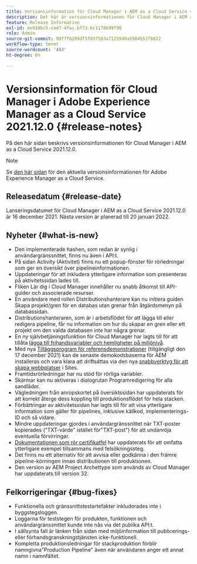 ```yaml
---
title: Versionsinformation för Cloud Manager i AEM as a Cloud Service version 2021.12.0
description: Det här är versionsinformationen för Cloud Manager i AEM as a Cloud Service release 2021.12.0.
feature: Release Information
exl-id: ee920bc5-cad7-4fac-bf73-bc1178699f90
role: Admin
source-git-commit: 90f7f6209df5f837583a7225940a5984551f6622
workflow-type: tm+mt
source-wordcount: '493'
ht-degree: 0%

---
```


# Versionsinformation för Cloud Manager i Adobe Experience Manager as a Cloud Service 2021.12.0 {#release-notes}

På den här sidan beskrivs versionsinformationen för Cloud Manager i AEM as a Cloud Service 2021.12.0.

>[!NOTE]
>
>Se [den här sidan](/help/release-notes/release-notes-cloud/release-notes-current.md) för den aktuella versionsinformationen för Adobe Experience Manager as a Cloud Service.

## Releasedatum {#release-date}

Lanseringsdatumet för Cloud Manager i AEM as a Cloud Service 2021.12.0 är 16 december 2021. Nästa version är planerad till 20 januari 2022.

## Nyheter {#what-is-new}

* Den implementerade hashen, som redan är synlig i användargränssnittet, finns nu även i API:t.
* På sidan Activity (Aktivitet) finns nu ett popup-fönster för rörledningar som ger en översikt över pipelineinformationen.
* Uppdateringar för att inkludera ytterligare information som presenteras på aktivitetssidan lades till.
* Fliken Lär dig i Cloud Manager innehåller nu snabb åtkomst till API-guider och associerade resurser.
* En användare med rollen Distributionshanterare kan nu initiera guiden Skapa projekt/gren för en databas utan grenar från åtgärdsmenyn på databassidan.
* Distributionshanteraren, som är i arbetsflödet för att lägga till eller redigera pipeline, får nu information om hur du skapar en gren eller ett projekt om den valda databasen inte har några grenar.
* En ny självbetjäningsfunktion för Cloud Manager har lagts till för att tillåta [lägga till frihandsvariabler och hemligheter på miljönivå](/help/implementing/cloud-manager/environment-variables.md).
* Med nya [Tilläggsprogram för referensdemonstrationer](/help/journey-sites/demos-add-on/overview.md) (tillgängligt den 17 december 2021) kan de senaste demokodsbaserna för AEM installeras och vara klara att driftsättas via den nya [snabbverktyg för att skapa webbplatser](/help/journey-sites/quick-site/overview.md) i Sites.
* Framtidsrörledningar har nu stöd för rörliga variabler.
* Skärmar kan nu aktiveras i dialogrutan Programredigering för alla sandlådor.
* Vägledningen från anropskortet på översiktssidan har uppdaterats för att korrekt återge dess koppling till produktionsflödet för hela stacken.
* Förbättringar av aktivitetssidan har lagts till för att visa ytterligare information som gäller för pipelines, inklusive källkod, implementerings-ID och så vidare.
* Mindre uppdateringar gjordes i användargränssnittet när TXT-poster kopierades (&quot;TXT-värde&quot; istället för&quot;TXT-post&quot;) för att undanröja eventuella förvirringar.
* [Dokumentationen som rör certifikatfel](/help/implementing/cloud-manager/managing-ssl-certifications/add-ssl-certificate.md#certificate-errors) har uppdaterats för att omfatta ytterligare exempel tillsammans med felsökningssteg.
* Det finns nu ett alternativ för att avvisa eller godkänna i den främre pipeline-körningen innan distributionen till produktionen.
* Den version av AEM Project Archettype som används av Cloud Manager har uppdaterats till version 32.


## Felkorrigeringar {#bug-fixes}

* Funktionella och gränssnittstestartefakter inkluderades inte i byggstegsloggen.
* Loggarna för teststegen för produkten, funktionen och användargränssnittet kunde inte nås via det publika API:t.
* I sällsynta fall är länken från sidan med miljöinformation till publicerings- eller förhandsgranskningstjänsten icke-funktionell.
* Kompletta produktionsledningar för stackproduktion förblir namngivna&quot;Production Pipeline&quot; även när användaren anger ett annat namn i namnfältet.
